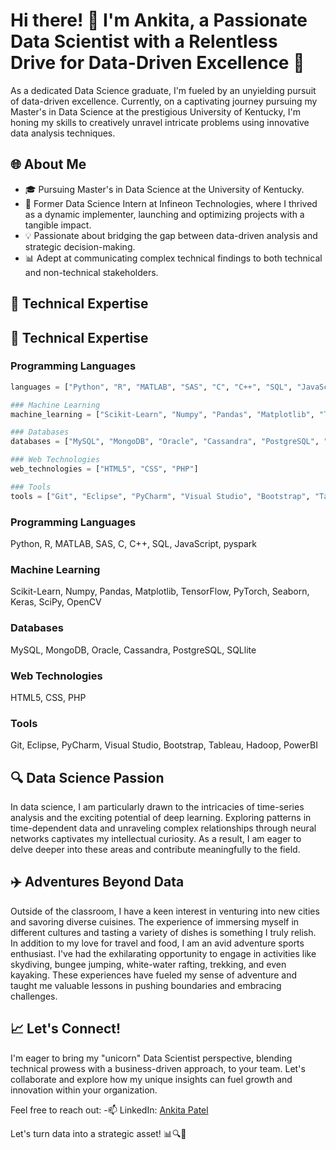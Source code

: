 
# Hi there! 👋 I'm Ankita, a Passionate Data Scientist with a Relentless Drive for Data-Driven Excellence 🚀

As a dedicated Data Science graduate, I'm fueled by an unyielding pursuit of data-driven excellence. Currently, on a captivating journey pursuing my Master's in Data Science at the prestigious University of Kentucky, I'm honing my skills to creatively unravel intricate problems using innovative data analysis techniques.

## 🌐 About Me

- 🎓 Pursuing Master's in Data Science at the University of Kentucky.
- 💼 Former Data Science Intern at Infineon Technologies, where I thrived as a dynamic implementer, launching and optimizing projects with a tangible impact.
- 💡 Passionate about bridging the gap between data-driven analysis and strategic decision-making.
- 📊 Adept at communicating complex technical findings to both technical and non-technical stakeholders.

## 💼 Technical Expertise

## 💼 Technical Expertise

### Programming Languages

```python
languages = ["Python", "R", "MATLAB", "SAS", "C", "C++", "SQL", "JavaScript", "pyspark"]

### Machine Learning
machine_learning = ["Scikit-Learn", "Numpy", "Pandas", "Matplotlib", "TensorFlow", "PyTorch", "Seaborn", "Keras", "SciPy", "OpenCV"]

### Databases
databases = ["MySQL", "MongoDB", "Oracle", "Cassandra", "PostgreSQL", "SQLlite"]

### Web Technologies
web_technologies = ["HTML5", "CSS", "PHP"]

### Tools
tools = ["Git", "Eclipse", "PyCharm", "Visual Studio", "Bootstrap", "Tableau", "Hadoop", "PowerBI"]
```


### Programming Languages
Python, R, MATLAB, SAS, C, C++, SQL, JavaScript, pyspark

### Machine Learning
Scikit-Learn, Numpy, Pandas, Matplotlib, TensorFlow, PyTorch, Seaborn, Keras, SciPy, OpenCV

### Databases
MySQL, MongoDB, Oracle, Cassandra, PostgreSQL, SQLlite

### Web Technologies
HTML5, CSS, PHP

### Tools
Git, Eclipse, PyCharm, Visual Studio, Bootstrap, Tableau, Hadoop, PowerBI


## 🔍 Data Science Passion

In data science, I am particularly drawn to the intricacies of time-series analysis and the exciting potential of deep learning. Exploring patterns in time-dependent data and unraveling complex relationships through neural networks captivates my intellectual curiosity. As a result, I am eager to delve deeper into these areas and contribute meaningfully to the field.

## ✈️ Adventures Beyond Data

Outside of the classroom, I have a keen interest in venturing into new cities and savoring diverse cuisines. The experience of immersing myself in different cultures and tasting a variety of dishes is something I truly relish. In addition to my love for travel and food, I am an avid adventure sports enthusiast. I've had the exhilarating opportunity to engage in activities like skydiving, bungee jumping, white-water rafting, trekking, and even kayaking. These experiences have fueled my sense of adventure and taught me valuable lessons in pushing boundaries and embracing challenges.

## 📈 Let's Connect!

I'm eager to bring my "unicorn" Data Scientist perspective, blending technical prowess with a business-driven approach, to your team. Let's collaborate and explore how my unique insights can fuel growth and innovation within your organization.

Feel free to reach out:
-📫 LinkedIn: [Ankita Patel](https://www.linkedin.com/in/ankiita-patel-/)


Let's turn data into a strategic asset! 📊🔍🚀

<!--
### Hi there 👋
**agpa242/agpa242** is a ✨ _special_ ✨ repository because its `README.md` (this file) appears on your GitHub profile.

Here are some ideas to get you started:

- 🔭 I’m currently working on ...
- 🌱 I’m currently learning ...
- 👯 I’m looking to collaborate on ...
- 🤔 I’m looking for help with ...
- 💬 Ask me about ...
- 📫 How to reach me: ...
- 😄 Pronouns: ...
- ⚡ Fun fact: ...
-->
